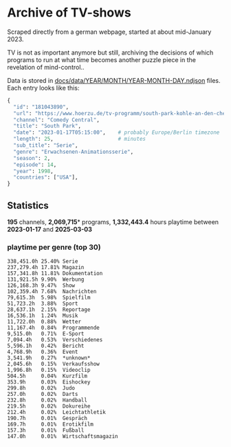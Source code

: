 # Archive of TV-shows

Scraped directly from a german webpage, started at about mid-January 2023.

TV is not as important anymore but still, archiving the decisions of which programs to run at what time
becomes another puzzle piece in the revelation of mind-control.. 

Data is stored in [docs/data/YEAR/MONTH/YEAR-MONTH-DAY.ndjson](docs/data/) files. 
Each entry looks like this:

```python
{
  "id": "181043890", 
  "url": "https://www.hoerzu.de/tv-programm/south-park-kohle-an-den-chefkoch/bid_181043890/", 
  "channel": "Comedy Central", 
  "title": "South Park", 
  "date": "2023-01-17T05:15:00",    # probably Europe/Berlin timezone 
  "length": 25,                     # minutes 
  "sub_title": "Serie", 
  "genre": "Erwachsenen-Animationsserie", 
  "season": 2, 
  "episode": 14, 
  "year": 1998, 
  "countries": ["USA"],
}
```

## Statistics

**195** channels, **2,069,715*** programs, **1,332,443.4** hours playtime between **2023-01-17** and **2025-03-03**


### playtime per genre (top 30)

    338,451.0h 25.40% Serie
    237,279.4h 17.81% Magazin
    157,341.8h 11.81% Dokumentation
    131,921.5h 9.90%  Werbung
    126,168.3h 9.47%  Show
    102,359.4h 7.68%  Nachrichten
    79,615.3h  5.98%  Spielfilm
    51,723.2h  3.88%  Sport
    28,637.1h  2.15%  Reportage
    16,536.1h  1.24%  Musik
    11,722.0h  0.88%  Wetter
    11,167.4h  0.84%  Programmende
    9,515.0h   0.71%  E-Sport
    7,094.4h   0.53%  Verschiedenes
    5,596.1h   0.42%  Bericht
    4,768.9h   0.36%  Event
    3,541.9h   0.27%  *unknown*
    2,045.6h   0.15%  Verkaufsshow
    1,996.8h   0.15%  Videoclip
    504.5h     0.04%  Kurzfilm
    353.9h     0.03%  Eishockey
    299.8h     0.02%  Judo
    257.0h     0.02%  Darts
    232.8h     0.02%  Handball
    219.5h     0.02%  Dokureihe
    212.4h     0.02%  Leichtathletik
    190.7h     0.01%  Gespräch
    169.7h     0.01%  Erotikfilm
    157.3h     0.01%  Fußball
    147.0h     0.01%  Wirtschaftsmagazin
